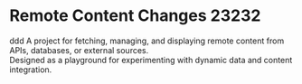 # Remote Content  Changes 23232
ddd
A project for fetching, managing, and displaying remote content from APIs, databases, or external sources.  
Designed as a playground for experimenting with dynamic data and content integration.

